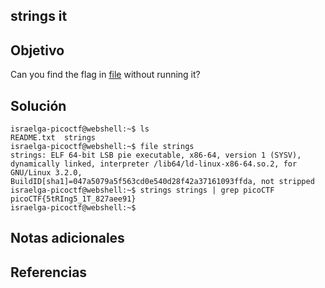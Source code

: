 ## strings it
## Objetivo
Can you find the flag in [file](https://jupiter.challenges.picoctf.org/static/5bd86036f013ac3b9c958499adf3e2e2/strings) without running it?
## Solución 
```shell
israelga-picoctf@webshell:~$ ls
README.txt  strings
israelga-picoctf@webshell:~$ file strings
strings: ELF 64-bit LSB pie executable, x86-64, version 1 (SYSV), dynamically linked, interpreter /lib64/ld-linux-x86-64.so.2, for GNU/Linux 3.2.0, BuildID[sha1]=047a5079a5f563cd0e540d28f42a37161093ffda, not stripped
israelga-picoctf@webshell:~$ strings strings | grep picoCTF
picoCTF{5tRIng5_1T_827aee91}
israelga-picoctf@webshell:~$ 
```
## Notas adicionales
## Referencias